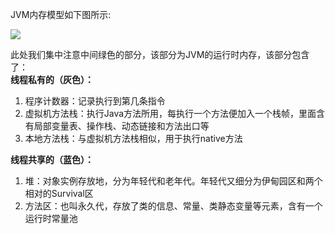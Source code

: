 JVM内存模型如下图所示:

![](../assets/jvm/import2.1.png) 

此处我们集中注意中间绿色的部分，该部分为JVM的运行时内存，该部分包含了：  
**线程私有的（灰色）：**

1. 程序计数器：记录执行到第几条指令
2. 虚拟机方法栈：执行Java方法所用，每执行一个方法便加入一个栈帧，里面含有局部变量表、操作栈、动态链接和方法出口等
3. 本地方法栈：与虚拟机方法栈相似，用于执行native方法

**线程共享的（蓝色）：**

1. 堆：对象实例存放地，分为年轻代和老年代。年轻代又细分为伊甸园区和两个相对的Survival区
2. 方法区：也叫永久代，存放了类的信息、常量、类静态变量等元素，含有一个运行时常量池



